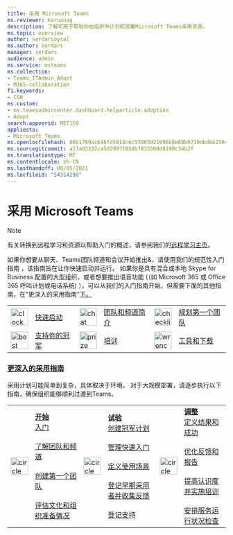 ```yaml
---
title: 采用 Microsoft Teams
ms.reviewer: karuanag
description: 了解可用于帮助你在组织中计划和部署Microsoft Teams采用资源。
ms.topic: overview
author: serdarsoysal
ms.author: serdars
manager: serdars
audience: admin
ms.service: msteams
ms.collection:
- Teams_ITAdmin_Adopt
- M365-collaboration
f1.keywords:
- CSH
ms.custom:
- ms.teamsadmincenter.dashboard.helparticle.adoption
- Adopt
search.appverid: MET150
appliesto:
- Microsoft Teams
ms.openlocfilehash: 80b1799ac64bfd5818c6c53965921696b8e60b9710dbd842594353cee2957998
ms.sourcegitcommit: a17ad3332ca5d2997f85db7835500d8190c34b2f
ms.translationtype: MT
ms.contentlocale: zh-CN
ms.lasthandoff: 08/05/2021
ms.locfileid: "54314298"
---
```

# <a name="adopt-microsoft-teams"></a>采用 Microsoft Teams

> [!NOTE]
> 有关转换到远程学习和资源以帮助入门的概述，请参阅我们的[远程学习主页](/education/remote-learning)。

如果你想要从聊天、Teams团队频道和会议开始推出&，请使用我们的规范性入门指南 ，该指南旨在让你快速启动并运行[](get-started-with-teams-quick-start.md)。 如果你是具有混合或本地 Skype for Business 配置的大型组织，或者想要推出语音功能 (（如 Microsoft 365 或 Office 365 呼叫计划或电话系统) ），可以从我们的入门指南开始，但需要下面的其他指南，在"更深入的采用指南"[下。](#deeper-adoption-guidance)

|               |               |               |               |               |               |
| :-------------| :-------------| :-------------| :-------------| :-------------| :-------------|
| <img src="https://docs.microsoft.com/office/media/icons/clock-teams.svg" alt="clock" width="40 px" height="40 px"> | [快速启动](./teams-adoption-quick-start-checklist.md) | <img src="https://docs.microsoft.com/office/media/icons/chat.svg" alt="chat bubbles" width="40 px" height="40 px"> | [团队和频道简介](./teams-adoption-understand-teams-and-channels.md) | <img src="https://docs.microsoft.com/office/media/icons/task-checklist-planning-teams.svg" alt="checklist" width="40 px" height="40 px"> | [规划第一个团队](./teams-adoption-your-first-teams.md) |
| <img src="https://docs.microsoft.com//office/media/icons/best-practices-teams.svg" alt="best practices" width="40 px" height="40 px"> | [支持你的冠军](./teams-adoption-create-champions-program.md) | <img src="https://docs.microsoft.com/office/media/icons/education-tutorial-teams.svg" alt="prize ribbon" width="40 px" height="40 px"> | [培训](./training-microsoft-teams-landing-page.md) | <img src="https://docs.microsoft.com/office/media/icons/toolbox.svg" alt="wrench" width="40 px" height="40 px"> | [工具和下载](./adopt-tools-and-downloads.md) |

### <a name="deeper-adoption-guidance"></a>[更深入的采用指南](#deeper-adoption-guidance)

采用计划可能简单到复杂，具体取决于环境。 对于大规模部署，请逐步执行以下指南，确保组织能够顺利过渡到Teams。

|               |               |               |               |               |               |
| :-------------| :-------------| :-------------| :-------------| :-------------| :-------------|
| <img src="https://docs.microsoft.com/office/media/icons/circle-number-1-teams.svg" alt="circle number one" width="40 px" height="40 px"> | **[开始](./teams-adoption-phase1.md)** <br/> [入门](./teams-adoption-get-started.md) <br/><br/> [了解团队和频道](./teams-adoption-understand-teams-and-channels.md) <br/><br/> [创建第一个团队](./teams-adoption-your-first-teams.md) <br/><br/> [评估文化和组织准备情况](./teams-adoption-assess-readiness.md) | <img src="https://docs.microsoft.com/office/media/icons/circle-number-2-teams.svg" alt="circle number 2" width="40 px" height="40 px"> | **[试验](./teams-adoption-phase2-experiment.md)** <br/> [创建冠军计划](./teams-adoption-create-champions-program.md) <br/><br/> [管理快速入门](./teams-adoption-governance-quick-start.md)<br/><br/> [定义使用场景](./teams-adoption-define-usage-scenarios.md) <br/><br/> [登记早期采用者并收集反馈](./teams-adoption-onboard-early-adopters.md) <br/><br/> [登记支持](./teams-adoption-onboard-support.md) | <img src="https://docs.microsoft.com/office/media/icons/circle-number-3-teams.svg" alt="circle number 3" width="40 px" height="40 px"> | **[调整](./teams-adoption-phase3-enable.md)** <br/> [定义结果和成功](./teams-adoption-define-outcomes.md) <br/><br/> [优化反馈和报告](./teams-adoption-optimize-feedback-and-reporting.md) <br/><br/> [提高认识度并实施培训](./teams-adoption-drive-awareness.md) <br/><br/> [安排服务运行状况检查](./teams-adoption-schedule-service-health-reviews.md) |